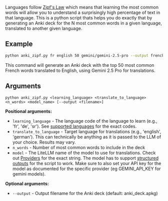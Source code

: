 Languages follow [Zipf's Law](https://en.wikipedia.org/wiki/Zipf%27s_law) which means that learning the most common words will allow you to understand a surprisingly high percentage of text in that language. This is a python script thats helps you do exactly that by generating an Anki deck for the N most common words in a given language, translated to another given language.

## Example

```bash
python anki_zipf.py fr english 50 gemini/gemini-2.5-pro --output french_top_50.apkg
```

This command will generate an Anki deck with the top 50 most common French words translated to English, using Gemini 2.5 Pro for translations.

## Arguments

```
python anki_zipf.py <learning_language> <translate_to_language> <n_words> <model_name> [--output <filename>]
```

**Positional arguments:**
- `learning_language` - The language code of the language to learn (e.g., 'fr', 'de', 'sr'). See [supported languages](https://github.com/rspeer/wordfreq?tab=readme-ov-file#sources-and-supported-languages) for the exact codes.
- `translate_to_language` - Target language for translations (e.g., 'english', 'german'). This can technically be anything as it is passed to the LLM of your choice. Results may vary.
- `n_words` - Number of most common words to include in the deck
- `model` - The LiteLLM name of the model to use for translations. Check out [Providers](https://docs.litellm.ai/docs/providers) for the exact string. The model has to support [structured outputs](https://docs.litellm.ai/docs/completion/json_mode) for the script to work. Make sure to also set your API key for the model as documented for the specific provider (eg GEMINI_API_KEY for gemini models).

**Optional arguments:**
- `--output` - Output filename for the Anki deck (default: anki_deck.apkg)
